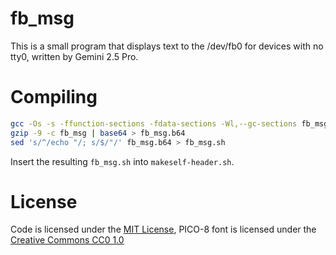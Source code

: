  # fb_msg

 This is a small program that displays text to the /dev/fb0 for devices with no tty0, written by Gemini 2.5 Pro.

# Compiling

```sh
gcc -Os -s -ffunction-sections -fdata-sections -Wl,--gc-sections fb_msg.c -o fb_msg
gzip -9 -c fb_msg | base64 > fb_msg.b64
sed 's/^/echo "/; s/$/"/' fb_msg.b64 > fb_msg.sh
```

Insert the resulting `fb_msg.sh` into `makeself-header.sh`.

# License

Code is licensed under the [MIT License](LICENSE), PICO-8 font is licensed under the [Creative Commons CC0 1.0](https://creativecommons.org/publicdomain/zero/1.0/)

